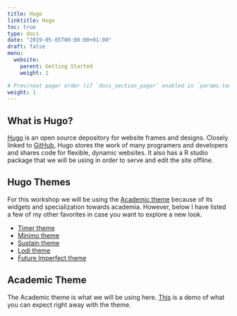 ```yaml
---
title: Hugo
linktitle: Hugo
toc: true
type: docs
date: "2019-05-05T00:00:00+01:00"
draft: false
menu:
  website:
    parent: Getting Started
    weight: 1

# Prev/next pager order (if `docs_section_pager` enabled in `params.toml`)
weight: 1
---
```


## What is Hugo?

[Hugo](https://gohugo.io/) is an open source depository for website frames and designs. Closely linked to [GitHub](https://github.com/), Hugo stores the work of many programers and developers and shares code for flexible, dynamic websites. It also has a R studio package that we will be using in order to serve and edit the site offline.  


## Hugo Themes

For this workshop we will be using the [Academic theme](https://themes.gohugo.io/academic/) because of its widgets and specialization towards academia. However, below I have listed a few of my other favorites in case you want to explore a new look.

* [Timer theme](https://themes.gohugo.io/timer-hugo/)
* [Minimo theme](https://themes.gohugo.io/minimo/)
* [Sustain theme](https://themes.gohugo.io/hugo-sustain/)
* [Lodi theme](https://themes.gohugo.io/hugo-lodi-theme/)
* [Future Imperfect theme](https://themes.gohugo.io/future-imperfect/)

## Academic Theme

The Academic theme is what we will be using here. [This](https://academic-demo.netlify.com/) is a demo of what you can expect right away with the theme.
